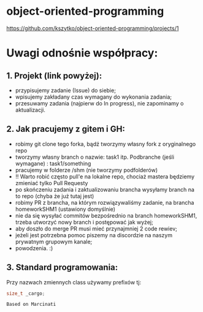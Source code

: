 # object-oriented-programming

https://github.com/kszytko/object-oriented-programming/projects/1

# Uwagi odnośnie współpracy:

## 1. Projekt (link powyżej):
* przypisujemy zadanie (Issue) do siebie;
* wpisujemy zakładany czas wymagany do wykonania zadania;
* przesuwamy zadania (najpierw do In progress), nie zapominamy o aktualizacji.

## 2. Jak pracujemy z gitem i GH:
* robimy git clone tego forka, bądź tworzymy własny fork z oryginalnego repo
* tworzymy własny branch o nazwie: task1 itp. Podbranche (jeśli wymagane) :  task1/something
* pracujemy w folderze /shm (nie tworzymy podfolderów)
* !! Warto robić często pull'e na lokalne repo, chociaż mastera będziemy zmieniać tylko Pull Requesty
* po skończeniu zadania i zaktualizowaniu brancha wysyłamy branch na to repo (chyba że już tutaj jest)
* robimy PR z brancha, na którym rozwiązywaliśmy zadanie, na brancha homeworkSHM1 (ustawiony domyślnie)
* nie da się wysyłać commitów bezpośrednio na branch homeworkSHM1, trzeba utworzyć nowy branch i postępować jak wyżej;
* aby doszło do merge PR musi mieć przynajmniej 2 code rewiev;
* jeżeli jest potrzebna pomoc piszemy na discordzie na naszym prywatnym grupowym kanale;
* powodzenia. :)

## 3. Standard programowania:
Przy nazwach zmiennych class używamy prefixów tj:
```c++
size_t _cargo;
```

`Based on Marcinati`

